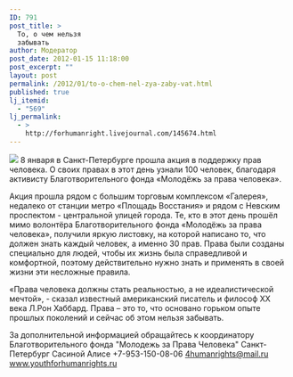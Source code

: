 ```yaml
---
ID: 791
post_title: >
  То, о чем нельзя
  забывать
author: Модератор
post_date: 2012-01-15 11:18:00
post_excerpt: ""
layout: post
permalink: /2012/01/to-o-chem-nel-zya-zaby-vat.html
published: true
lj_itemid:
  - "569"
lj_permalink:
  - >
    http://forhumanright.livejournal.com/145674.html
---
```

<img src="http://cs5338.vk.com/u132145096/132409092/x_5b26039f.jpg" /> 8 января в Санкт-Петербурге прошла акция в поддержку прав человека. О своих правах в этот день узнали 100 человек, благодаря активисту Благотворительного фонда «Молодёжь за права человека».

Акция прошла рядом с большим торговым комплексом «Галерея», недалеко от станции метро «Площадь Восстания» и рядом с Невским проспектом - центральной улицей города. Те, кто в этот день прошёл мимо волонтёра Благотворительного фонда «Молодёжь за права человека», получили яркую листовку, на которой написано то, что должен знать каждый человек, а именно 30 прав. Права были созданы специально для людей, чтобы их жизнь была справедливой и комфортной, поэтому действительно нужно знать и применять в своей жизни эти несложные правила.

«Права человека должны стать реальностью, а не идеалистической мечтой», - сказал известный американский писатель и философ ХХ века Л.Рон Хаббард. Права – это то, что основано горьком опыте прошлых поколений и сейчас об этом нельзя забывать.

За дополнительной информацией обращайтесь к координатору
Благотворительного фонда
"Молодежь за Права Человека" Санкт-Петербург 
Сасиной Алисе 
+7-953-150-08-06 
4humanrights@mail.ru
www.youthforhumanrights.ru
